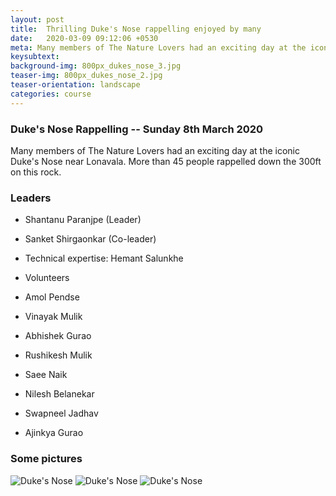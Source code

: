 ```yaml
---
layout: post
title:  Thrilling Duke's Nose rappelling enjoyed by many
date:   2020-03-09 09:12:06 +0530
meta: Many members of The Nature Lovers had an exciting day at the iconic Duke's Nose near Lonavala. More than 45 people rappelled down the 300ft on this rock.
keysubtext: 
background-img: 800px_dukes_nose_3.jpg
teaser-img: 800px_dukes_nose_2.jpg
teaser-orientation: landscape
categories: course
---
```


### Duke's Nose Rappelling -- Sunday 8th March 2020

Many members of The Nature Lovers had an exciting day at the iconic Duke's Nose
near Lonavala. More than 45 people rappelled down the 300ft on this rock.

### Leaders
- Shantanu Paranjpe (Leader)
- Sanket Shirgaonkar (Co-leader)

- Technical expertise: Hemant Salunkhe
- Volunteers
 - Amol Pendse
 - Vinayak Mulik
 - Abhishek Gurao
 - Rushikesh Mulik
 - Saee Naik
 - Nilesh Belanekar 
 - Swapneel Jadhav
 - Ajinkya Gurao

### Some pictures

<img class="img-responsive" src="{{ site.baseurl }}/assets/imgs/800px_dukes_nose_1.JPG" alt="Duke's Nose">

<img class="img-responsive" src="{{ site.baseurl }}/assets/imgs/800px_dukes_nose_4.JPG" alt="Duke's Nose">

<img class="img-responsive" src="{{ site.baseurl }}/assets/imgs/800px_dukes_nose_5.JPG" alt="Duke's Nose">
